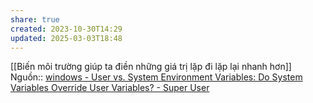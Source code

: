 ```yaml
---
share: true
created: 2023-10-30T14:29
updated: 2025-03-03T18:48
---
```

[[Biến môi trường giúp ta điền những giá trị lặp đi lặp lại nhanh hơn]]
Nguồn:: [windows - User vs. System Environment Variables: Do System Variables Override User Variables? - Super User](https://superuser.com/a/878382/301042)